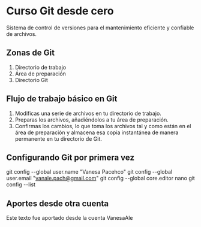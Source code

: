 # Curso Git desde cero
Sistema de control de versiones para el mantenimiento eficiente
y confiable de archivos.



## Zonas de Git
1. Directorio de trabajo
2. Área de preparación
3. Directorio Git

## Flujo de trabajo básico en Git
1. Modificas una serie de archivos en tu directorio de trabajo.
2. Preparas los archivos, añadiéndolos a tu área de preparación.
3. Confirmas los cambios, lo que toma los archivos tal y como están en el área de preparación y almacena esa 
copia instantánea de manera permanente en tu directorio de Git.

## Configurando Git por primera vez

git config --global user.name "Vanesa Pacehco"
git config --global user.email "vanale.pach@gmail.com"
git config --global core.editor nano
git config --list

## Aportes desde otra cuenta
Este texto fue aportado desde la cuenta VanesaAle 

